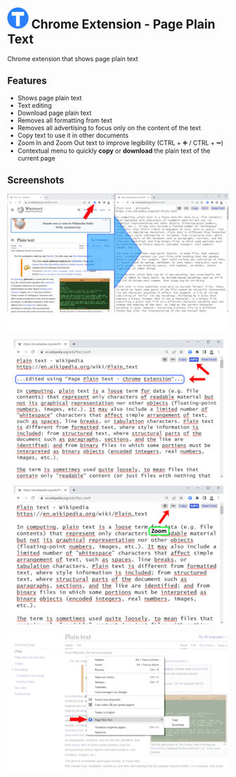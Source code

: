 # ![btn_circle_text.48x48.png](ico/btn_circle_text.48x48.png) Chrome Extension - Page Plain Text 

Chrome extension that shows page plain text
## Features

- Shows page plain text
- Text editing
- Download page plain text
- Removes all formatting from text
- Removes all advertising to focus only on the content of the text
- Copy text to use it in other documents
- Zoom In and Zoom Out text to improve legibility (CTRL + ➕ / CTRL + ➖)
- Contextual menu to quickly **copy** or **download** the plain text of the current page

## Screenshots

![screenshot.png](doc/screenshot.png) 

![screenshot-2.png](doc/screenshot-2.png) 

![screenshot-3.png](doc/screenshot-3.png) 

![screenshot-4.png](doc/screenshot-4.png) 